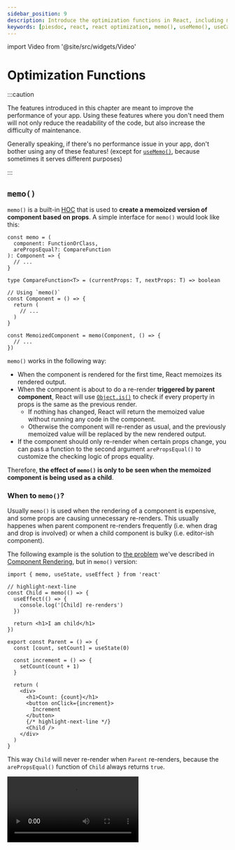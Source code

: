 ```yaml
---
sidebar_position: 9
description: Introduce the optimization functions in React, including memo(), useMemo(), and useCallback().
keywords: [piesdoc, react, react optimization, memo(), useMemo(), useCallback()]
---
```


import Video from '@site/src/widgets/Video'

# Optimization Functions

:::caution

The features introduced in this chapter are meant to improve the performance of your app. Using these features where you don't need them will not only reduce the readability of the code, but also increase the difficulty of maintenance.

Generally speaking, if there's no performance issue in your app, don't bother using any of these features! (except for [`useMemo()`](#usememo), because sometimes it serves different purposes)

:::

## `memo()`

`memo()` is a built-in [HOC](https://reactjs.org/docs/higher-order-components.html) that is used to **create a memoized version of component based on props**. A simple interface for `memo()` would look like this:

```tsx showLineNumbers
const memo = (
  component: FunctionOrClass,
  arePropsEqual?: CompareFunction
): Component => {
  // ...
}

type CompareFunction<T> = (currentProps: T, nextProps: T) => boolean

// Using `memo()`
const Component = () => {
  return (
    // ...
  )
}

const MemoizedComponent = memo(Component, () => {
  // ...
})
```

`memo()` works in the following way:

- When the component is rendered for the first time, React memoizes its rendered output.
- When the component is about to do a re-render **triggered by parent component**, React will use [`Object.is()`](https://developer.mozilla.org/en-US/docs/Web/JavaScript/Reference/Global_Objects/Object/is) to check if every property in props is the same as the previous render.
  - If nothing has changed, React will return the memoized value without running any code in the component.
  - Otherwise the component will re-render as usual, and the previously memoized value will be replaced by the new rendered output.
- If the component should only re-render when certain props change, you can pass a function to the second argument `arePropsEqual()` to customize the checking logic of props equality.

Therefore, **the effect of `memo()` is only to be seen when the memoized component is being used as a child**.

### When to `memo()`?

Usually `memo()` is used when the rendering of a component is expensive, and some props are causing unnecessary re-renders. This usually happenes when parent component re-renders frequently (i.e. when drag and drop is involved) or when a child component is bulky (i.e. editor-ish component).

The following example is the solution to [the problem](./component-rendering#rendering-is-recursive) we've described in [Component Rendering](./component-rendering), but in `memo()` version:

```tsx showLineNumbers
import { memo, useState, useEffect } from 'react'

// highlight-next-line
const Child = memo(() => {
  useEffect(() => {
    console.log('[Child] re-renders')
  })

  return <h1>I am child</h1>
})

export const Parent = () => {
  const [count, setCount] = useState(0)

  const increment = () => {
    setCount(count + 1)
  }

  return (
    <div>
      <h1>Count: {count}</h1>
      <button onClick={increment}>
        Increment
      </button>
      {/* highlight-next-line */}
      <Child />
    </div>
  )
}
```

This way `Child` will never re-render when `Parent` re-renders, because the `arePropsEqual()` function of `Child` always returns `true`.

<Video src="/video/react/component-rendering_children-prop.mov" />

:::info

If a component is memoized by `memo()`, is it correct to say that as long as the result of `arePropsEqual()` is truthy, the component will never re-render?

**No, that's not true!** We know that a component re-renders when any [reactive value](./reactive-values) changes, but props is not the only reactive value in a component. `memo()` only functions when the re-render is triggered by parent component, that is, when parent component re-renders. If the re-render is triggered by a non-prop reactive value (i.e. a state), the component will still re-render.

Think of it this way: `memo()` memoizes neither the output HTML nor the snapshot of a component; instead, it acts like a pointer to a specific instance of a component. When the result of `arePropsEqual()` is falsy, a new instance of the component will be created, and the pointer will change from the old instance to new the new one.

:::

## `useMemo()`

:::note

If you've learned Vue, just think of `useMemo()` as `computed()` that doesn't know when to update itself.

:::

`useMemo()` is a built-in hook that is used to **memoize anything you want**. Similar to `useEffect()`, `useMemo()` takes a **callback function** and a **dependency array** as arguments. A simple interface for `useMemo()` would look like this:

```ts showLineNumbers
type useMemo<T> = (
  callback: () => T,
  dependencies: any[],
) => void

// Using `useMemo()`
const something = useMemo(() => {
  return ...
}, [])
```

`useMemo()` works in the following way:

- React calls `callback` and memoizes the result in the first render.
- When the component re-renders, React will use [`Object.is()`](https://developer.mozilla.org/en-US/docs/Web/JavaScript/Reference/Global_Objects/Object/is) to check if every element in `dependencies` is the same between two renders.
  - If all elements are the same, `useMemo()` will return the memoized value.
  - Otherwise `callback` will be called, and and the previously memoized value will be replaced by the new one.

### When to `useMemo()`?

Usually `useMemo()` is used when:

1. Skipping expensive calculations during re-render.
2. Preventing variables from being redeclared during re-render.
3. When `useEffect()` is used with `setState()`.

#### Skipping Expensive Calculations During Re-Render

Sometimes we may want to perform expensive calculations within a component. If these calculations are run during every render, it would then cause noticeable lag during re-render. However, with the help of `useMemo()`, we can ensure that these calculations are only run when certain values change. For example:

```tsx showLineNumbers
import { useState, useMemo } from 'react'

export const Example = () => {
  const [users, setUsers] = useState([
    { id: 1, name: 'User A' },
    { id: 2, name: 'User B' },
    { id: 3, name: 'User C' },
  ])

  // This runs on every render.
  // highlight-start
  const matchedUsers = users.filter(
    (user) => user.name.includes('A')
  )
  // highlight-end

  // This only runs when `users` changes.
  // highlight-start
  const matchedUsers = useMemo(
    () => users.filter((user) => user.name.includes('A')),
    [users]
  )
  // highlight-end

  return (
    // ...
  )
}
```

#### Preventing Variables From Being Redefined During Re-Render

Sometimes we may want to use a non-primitive value (e.g. a function) as a prop for a child component. However, because unmemoized values are redeclared during re-render, they will actually point to different objects in each render, which can cause the `memo()` on the children to lose its effectiveness.

To solve this problem, we can use `useMemo()` to memoize the value so that we always get the same object between renders. For example:

```tsx showLineNumbers
import { useMemo } from 'react'

export const Example = () => {
  // Beware!
  // This object gets redeclared whenever `Example` re-renders.
  // highlight-next-line
  const user = {
    age: 5,
  }

  // This object will not be redeclared when `Example` re-renders.
  // highlight-start
  const user = useMemo(() => ({
    age: 5,
  }), [])
  // highlight-end

  return (
    // ...
  )
}
```

#### When `useEffect()` Is Used With `setState()`

Sometimes we may want to update a state when certain props/states change. In some cases, `useMemo()` would be a better choice than `useEffect()` + `setState()`.

To get straight to the point, this:

```tsx showLineNumbers
import { useState, useMemo } from 'react'

interface IExampleProps {
  keyword: string
}

export const Example = ({ keyword }: IExampleProps) => {
  const [users, setUsers] = useState([
    { id: 1, name: 'User A' },
    { id: 2, name: 'User B' },
    { id: 3, name: 'User C' },
  ])

  // highlight-start
  const matchedUsers = useMemo(
    () => users.filter((user) => user.name.includes(keyword)),
    [keyword]
  )
  // highlight-end

  return (
    // ...
  )
}
```

Would be cleaner than this:

```tsx showLineNumbers
import { useState, useEffect } from 'react'

interface IExampleProps {
  keyword: string
}

export const Example = ({ keyword }: IExampleProps) => {
  const [users, setUsers] = useState([
    { id: 1, name: 'User A' },
    { id: 2, name: 'User B' },
    { id: 3, name: 'User C' },
  ])

  // highlight-start
  const [matchedUsers, setMatchedUsers] = useState([])

  useEffect(() => {
    setMatchedUsers(
      users.filter((user) => user.name.includes(keyword))
    )
  }, [keyword])
  // highlight-end

  return (
    // ...
  )
}
```


:::info

Can we use `useMemo()` to memoize a component?

Yes, we can! Similar to [`memo()`](#memo), the memoized component will still re-render whenever a non-prop reactive value changes. The main difference is `memo()` creates a new instance of the component when the result of `arePropsEqual()` is falsy, while `useMemo()` creates a new instance of the component when `dependencies` changes.

:::

It's important to note that **the `callback` being passed to `useMemo()` should not have side effects**, such as mutating variables or sending API requests. The function should be pure, meaning that it should return the same result for the same set of inputs without impacting any other variables.

## `useCallback()`

`useCallback()` is a built-in hook that is used to **memoize a function**. Similar to `useEffect()`, `useCallback()` takes a **callback function** and a **dependency array** as arguments. A simple interface for `useCallback()` would look like this:

```ts showLineNumbers
type useCallback<T extends Function> = (
  callback: T,
  dependencies: any[],
) => void

// Using `useCallback()`
const myFunction = useCallback(() => {
  // ...
}, [])
```

`useCallback()` works in the following way:

- React memoizes `callback` in the first render.
- When the component re-renders, React will use [`Object.is()`](https://developer.mozilla.org/en-US/docs/Web/JavaScript/Reference/Global_Objects/Object/is) to check if every element in `dependencies` is the same between two renders.
  - If all elements are the same, `useCallback()` will return the memoized value.
  - Otherwise the previously memoized value will be replaced by the new `callback`.

For example:

```tsx showLineNumbers
// highlight-next-line
import { useState, useCallback } from 'react'

export const Example = () => {
  const [count, setCount] = useState(0)

  const increment = () => {
    setCount(count + 1)
  }

  const showCount = () => {
    console.log(count)
  }

  // highlight-next-line
  const memoizedShowCount = useCallback(showCount, [])

  return (
    <div>
      <h1>Count: {count}</h1>
      <button onClick={increment}>
        Increment
      </button>
      <button onClick={showCount}>
        Show Count
      </button>
      {/* highlight-next-line */}
      <button onClick={memoizedShowCount}>
        Show Count (Memoized)
      </button>
    </div>
  )
}
```

<Video src="/video/react/optimization-functions_use-callback-show-count.mov" />

In this example, at the start, "Show Count" and "Show Count (Memoized)" both display `0` in the console after click. After "Increment" is clicked three times, "Show Count" now shows `3`, but "Show Count (Memoized)" still shows `0`.

This happens because in the first render, the value of `count` is `0`, so all `count` in the component are replaced by `0`. Since we didn't put anything in the dependency array of `useCallback()`, the `count` in `memoizedShowCount()` will never be updated, thus shows `0` when called.

:::info

It's worth noting that `useCallback()` does not stop `callback` from being declared again. Instead, it ensures that the value returned refers to the same function as before. For example:

```ts showLineNumbers
import { useCallback } from 'react'

const click = useCallback(
  // highlight-next-line
  () => { ... },
  []
)
```

In this example, `click()` and `() => { ... }` are still being redeclared within every render; it's just that the value returned by `useCallback()` always refers to the same function as before.

:::

### When to `useCallback()`?

Usually `useCallback()` is used when a function is passed down to children as props, or when a function is used as a dependency of an effect. For example:

```tsx showLineNumbers
import { memo, useState } from 'react'

// highlight-next-line
const MemoizedChild = memo(() => {
  // ...
})

export const Example = () => {
  const [count, setCount] = useState(0)

  // highlight-next-line
  const increment = () => {
    setCount(count + 1)
  }

  return (
    <div>
      <h1>Count: {count}</h1>
      <button onClick={increment}>
        Increment
      </button>
      {/* highlight-next-line */}
      <MemoizedChild increment={increment} />
    </div>
  )
}
```

In this example, even if `MemoizedChild` is already wrapped in `memo()`, it'll still re-render when `Example` re-renders.

<Video src="/video/react/optimization-functions_use-callback-before.mov" />

This is because every time `Example` re-renders, `increment()` will be redeclared; since `increment()` is a non-primitive value, it'll actually point to a different value after being redeclared, causing `memo()` to think that `increment()` has changed between renders.

To solve this problem, we can wrap `increment()` inside `useCallback()` so that it can point to the same value when `Example` re-renders:

```tsx showLineNumbers
// highlight-next-line
import { memo, useState, useCallback } from 'react'

const MemoizedChild = memo(() => {
  // ...
})

export const Example = () => {
  const [count, setCount] = useState(0)

  // highlight-start
  const increment = useCallback(() => {
    setCount(prev => prev + 1)
  }, [])
  // highlight-end

  return (
    <div>
      <h1>Count: {count}</h1>
      <button onClick={increment}>
        Increment
      </button>
      {/* highlight-next-line */}
      <MemoizedChild increment={increment} />
    </div>
  )
}
```

Notice how we pass an [updater function](./use-state-in-depth#updater-functions) to `setCount()` so that we don't need to put `count` in the dependency array of `useCallback()`. This way the `increment()` being passed to `MemoizedChild` is guaranteed to be consistent in each render, allowing `memo()` to work properly.

<Video src="/video/react/optimization-functions_use-callback-after.mov" />

:::info

You might have noticed that `useCallback()` is very similar to `useMemo()`, and indeed it is! You can use `useMemo()` to memoize a function, however, that'll somehow make our code slightly difficult to read. For example:

```ts showLineNumbers
import { useMemo } from 'react'

// This one is slightly difficult to read.
const increment = useMemo(() => () => {
  setCount(prev => prev + 1)
}, [])

// This one is more readable, but does the same thing
// with `useCallback()`.
const increment = useMemo(() => {
  return () => {
    setCount(prev => prev + 1)
  }
}, [])
```

While you can make it prettier by doing an explicit return (which is actually not bad!), that'll just do the same thing as `useCallback()`. In short, just think of `useCallback()` as `useMemo()` that **returns the callback function itself instead of the result of callback function**:

```ts showLineNumbers
import { useMemo } from 'react'

const useCallback = (callback: () => any, dependencies: any[]) => {
  return useMemo(
    // highlight-next-line
    () => callback,
    dependencies
  )
}
```

:::

:::caution

We have to say this again: **try not to use these features where you don't need them**!

:::